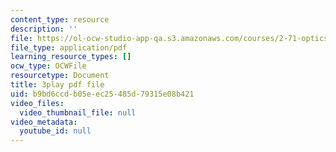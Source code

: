 ```yaml
---
content_type: resource
description: ''
file: https://ol-ocw-studio-app-qa.s3.amazonaws.com/courses/2-71-optics-spring-2009/b9bd6ccdb05eec25485d79315e08b421_Xke7rX3QO-k.pdf
file_type: application/pdf
learning_resource_types: []
ocw_type: OCWFile
resourcetype: Document
title: 3play pdf file
uid: b9bd6ccd-b05e-ec25-485d-79315e08b421
video_files:
  video_thumbnail_file: null
video_metadata:
  youtube_id: null
---
```

